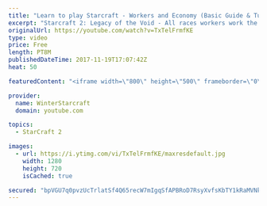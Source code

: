 ```yaml
---
title: "Learn to play Starcraft - Workers and Economy (Basic Guide & Tutorial)"
excerpt: "Starcraft 2: Legacy of the Void - All races workers work the same (mule notwithstanding!)  Wiki on mining: http://wiki.teamliquid.net/starcraft2/Mining_Minerals"
originalUrl: https://youtube.com/watch?v=TxTelFrmfKE
type: video
price: Free
length: PT8M
publishedDateTime: 2017-11-19T17:07:42Z
heat: 50

featuredContent: "<iframe width=\"800\" height=\"500\" frameborder=\"0\" src=\"https://www.youtube.com/embed/TxTelFrmfKE\" allow=\"accelerometer; autoplay; encrypted-media; gyroscope; picture-in-picture\" allowfullscreen></iframe>"

provider:
  name: WinterStarcraft
  domain: youtube.com

topics:
  - StarCraft 2

images:
  - url: https://i.ytimg.com/vi/TxTelFrmfKE/maxresdefault.jpg
    width: 1280
    height: 720
    isCached: true

secured: "bpVGU7q0pvzUcTrlatSf4Q65recW7mIgqSfAPBRoD7RsyXvfsKbTY1kRaMVNkRlwyYwzu3odFYhiWYPdtf/GBuKTLcsXWMnlmLrEXTo7AizYgNxnCBlX78kbyOzFEmjqYR736KlehD6uZd1CPtwDO3Wo3OdqQ2TUJ3/NNjjJhK8Ev5qbvw65vRe90YZz8abwO+pdloFOA2fPfWK7UfPniFG1U0VC8PhWyUdDMICXm9tnoYBxZnbbK+sGq3+ME5ZLwy/nYm1if8Hq6ENfSV7NhnJKZdiwSIdfZacJ4skaib//lHpvfhdr5D5u3TRo8sb2nfHBb5vlQqwn8TYrJs6MjHpFpZa++wii8p15vWyWihl5Ny7iWIrVvWUzbQ+TeYvsd2VzX19qotMKZhE+APTNI/uUw7ZNDQKK0I1UO5m/rDM=;bLy9+hwiMGWxiy6K2FkebA=="
---
```


